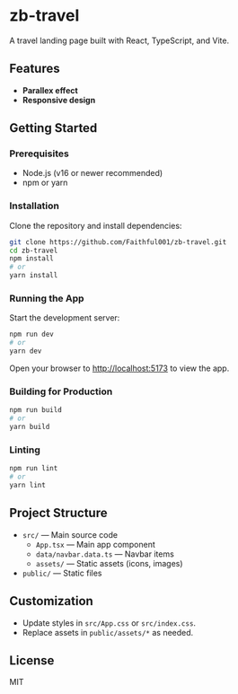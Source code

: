 # zb-travel

A travel landing page built with React, TypeScript, and Vite.

## Features

- **Parallex effect**
- **Responsive design**

## Getting Started

### Prerequisites

- Node.js (v16 or newer recommended)
- npm or yarn

### Installation

Clone the repository and install dependencies:

```bash
git clone https://github.com/Faithful001/zb-travel.git
cd zb-travel
npm install
# or
yarn install
```

### Running the App

Start the development server:

```bash
npm run dev
# or
yarn dev
```

Open your browser to [http://localhost:5173](http://localhost:5173) to view the app.

### Building for Production

```bash
npm run build
# or
yarn build
```

### Linting

```bash
npm run lint
# or
yarn lint
```

## Project Structure

- `src/` — Main source code
  - `App.tsx` — Main app component
  - `data/navbar.data.ts` — Navbar items
  - `assets/` — Static assets (icons, images)
- `public/` — Static files

## Customization

- Update styles in `src/App.css` or `src/index.css`.
- Replace assets in `public/assets/*` as needed.

## License

MIT

